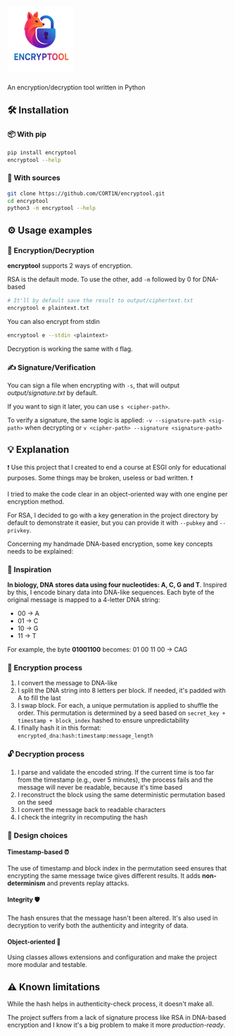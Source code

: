 # ![encryptool logo](assets/logo_150.png)

An encryption/decryption tool written in Python

## 🛠️ Installation

### 📦 With pip

```bash
pip install encryptool
encryptool --help
```

### 🧬 With sources

```bash
git clone https://github.com/CORT1N/encryptool.git
cd encryptool
python3 -m encryptool --help
```

## ⚙️ Usage examples

### 🔐 Encryption/Decryption

**encryptool** supports 2 ways of encryption.

RSA is the default mode. To use the other, add `-m` followed by 0 for DNA-based

```bash
# It'll by default save the result to output/ciphertext.txt
encryptool e plaintext.txt
```

You can also encrypt from stdin

```bash
encryptool e --stdin <plaintext>
```

Decryption is working the same with `d` flag.

### ✍️ Signature/Verification

You can sign a file when encrypting with `-s`, that will output *output/signature.txt* by default.

If you want to sign it later, you can use `s <cipher-path>`.

To verify a signature, the same logic is applied: `-v --signature-path <sig-path>` when decrypting or `v <cipher-path> --signature <signature-path>`

## 💡 Explanation

❗ Use this project that I created to end a course at ESGI only for educational purposes. Some things may be broken, useless or bad written. ❗

I tried to make the code clear in an object-oriented way with one engine per encryption method.

For RSA, I decided to go with a key generation in the project directory by default to demonstrate it easier, but you can provide it with `--pubkey` and `--privkey`.

Concerning my handmade DNA-based encryption, some key concepts needs to be explained:

### 🧠 Inspiration

**In biology, DNA stores data using four nucleotides: A, C, G and T**. Inspired by this, I encode binary data into DNA-like sequences. Each byte of the original message is mapped to a 4-letter DNA string:

- 00 &rarr; A
- 01 &rarr; C
- 10 &rarr; G
- 11 &rarr; T

For example, the byte **01001100** becomes: 01 00 11 00 &rarr; CAG

### 🔄 Encryption process

1. I convert the message to DNA-like
2. I split the DNA string into 8 letters per block. If needed, it's padded with A to fill the last
3. I swap block. For each, a unique permutation is applied to shuffle the order. This permutation is determined by a seed based on `secret_key + timestamp + block_index` hashed to ensure unpredictability
4. I finally hash it in this format: `encrypted_dna:hash:timestamp:message_length`

### 🔓 Decryption process

1. I parse and validate the encoded string. If the current time is too far from the timestamp (e.g., over 5 minutes), the process fails and the message will never be readable, because it's time based
2. I reconstruct the block using the same deterministic permutation based on the seed
3. I convert the message back to readable characters
4. I check the integrity in recomputing the hash

### 🎯 Design choices

#### Timestamp-based ⏰

The use of timestamp and block index in the permutation seed ensures that encrypting the same message twice gives different results. It adds **non-determinism** and prevents replay attacks.

#### Integrity 🛡️

The hash ensures that the message hasn't been altered. It's also used in decryption to verify both the authenticity and integrity of data.

#### Object-oriented 🧱

Using classes allows extensions and configuration and make the project more modular and testable.

## ⚠️ Known limitations

While the hash helps in authenticity-check process, it doesn't make all.

The project suffers from a lack of signature process like RSA in DNA-based encryption and I know it's a big problem to make it more *production-ready*.
